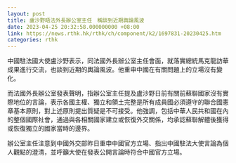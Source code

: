 ```yaml
---
layout: post
title: 盧沙野晤法外長辦公室主任　稱談到近期輿論風波
date: 2023-04-25 20:32:58.000000000 +08:00
link: https://news.rthk.hk/rthk/ch/component/k2/1697831-20230425.htm
categories: rthk
---
```


中國駐法國大使盧沙野表示，同法國外長辦公室主任會面，就落實總統馬克龍訪華成果進行交流，也談到近期的輿論風波。他重申中國在有關問題上的立場沒有變化。

而法國外長辦公室發表聲明，指辦公室主任提及盧沙野日前有關前蘇聯國家沒有實際地位的言論，表示各國主權、獨立和領土完整是所有成員國必須遵守的聯合國憲章基本原則，對上述原則提出質疑是不可接受。他強調，包括中華人民共和國在內的整個國際社會，通過與各相關國家建立或恢復外交關係，均承認蘇聯解體後獲得或恢復獨立的國家當時的邊界。

辦公室主任注意到中國外交部昨日重申中國官方立場、指出中國駐法大使言論為個人觀點的澄清，並呼籲大使在發表公開言論時符合中國官方立場。
